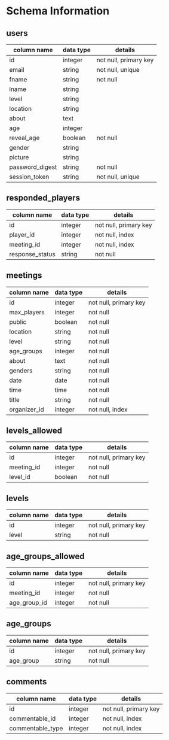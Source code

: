 # Schema Information
## users
column name     | data type | details
----------------|-----------|-----------------------
id              | integer   | not null, primary key
email           | string    | not null, unique
fname           | string    | not null
lname           | string    |
level           | string    |
location        | string    |
about           | text      |
age             | integer   |
reveal_age      | boolean   | not null
gender          | string    |
picture         | string    |
password_digest | string    | not null
session_token   | string    | not null, unique



## responded_players
column name     | data type | details
----------------|-----------|-----------------------
id              | integer   | not null, primary key
player_id       | integer   | not null, index
meeting_id      | integer   | not null, index
response_status | string    | not null





## meetings
column name     | data type | details
----------------|-----------|-----------------------
id              | integer   | not null, primary key
max_players     | integer   | not null
public          | boolean   | not null
location        | string    | not null
level           | string    | not null
age_groups      | integer   | not null
about           | text      | not null
genders         | string    | not null
date            | date      | not null
time            | time      | not null
title           | string    | not null
organizer_id    | integer   | not null, index




## levels_allowed
column name     | data type | details
----------------|-----------|-----------------------
id              | integer   | not null, primary key
meeting_id      | integer   | not null
level_id        | boolean   | not null

## levels
column name     | data type | details
----------------|-----------|-----------------------
id              | integer   | not null, primary key
level           | string    | not null


## age_groups_allowed
column name     | data type | details
----------------|-----------|-----------------------
id              | integer   | not null, primary key
meeting_id      | integer   | not null
age_group_id    | integer   | not null

## age_groups
column name     | data type | details
----------------|-----------|-----------------------
id              | integer   | not null, primary key
age_group       | string    | not null

## comments
column name     | data type | details
----------------|-----------|-----------------------
id              | integer   | not null, primary key
commentable_id  | integer   | not null, index
commentable_type| integer   | not null, index
